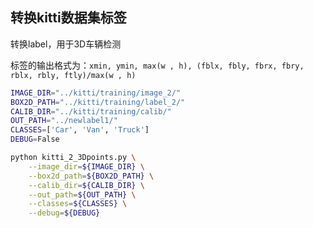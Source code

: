 ## 转换kitti数据集标签

转换label，用于3D车辆检测

标签的输出格式为：`xmin, ymin, max(w , h), (fblx, fbly, fbrx, fbry, rblx, rbly, ftly)/max(w , h)`

```bash
IMAGE_DIR="../kitti/training/image_2/"
BOX2D_PATH="../kitti/training/label_2/"
CALIB_DIR="../kitti/training/calib/"
OUT_PATH="../newlabel1/"
CLASSES=['Car', 'Van', 'Truck']
DEBUG=False

python kitti_2_3Dpoints.py \
	--image_dir=${IMAGE_DIR} \
	--box2d_path=${BOX2D_PATH} \
	--calib_dir=${CALIB_DIR} \
	--out_path=${OUT_PATH} \
	--classes=${CLASSES} \
	--debug=${DEBUG}
```

